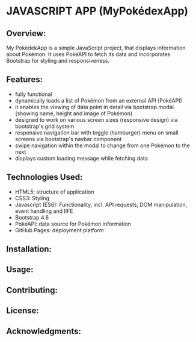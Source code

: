 # JAVASCRIPT APP (MyPokédexApp)

## Overview:
My PokédekApp is a simple JavaScript project, that displays information about Pokémon. It uses PokéAPI to fetch its data and incorporates Bootstrap for styling and responsiveness.

## Features:
- fully functional
- dynamically loads a list of Pokémon from an external API (PokéAPI)
- it enables the viewing of data point in detail via bootstrap modal (showing name, height and image of Pokémon)
- designed to work on various screen sizes (responsive design) via bootstrap's grid system
- responsive navigation bar with toggle (hamburger) menu on small screens via bootstrap's navbar component
- swipe navigation within the modal to change from one Pokémon to the next
- displays custom loading message while fetching data

## Technologies Used:
- HTML5: structure of application
- CSS3: Styling 
- Javascript (ES6): Functionality, incl. API requests, DOM manipulation, event handling and IIFE
- Bootstrap 4.6
- PokéAPI: data source for Pokémon information
- GitHub Pages: deployment platform

## Installation:

## Usage:

## Contributing:

## License:

## Acknowledgments: